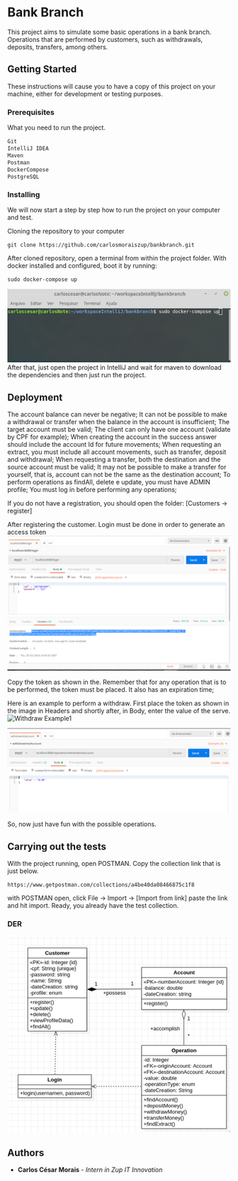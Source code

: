 # Bank Branch

This project aims to simulate some basic operations in a bank branch. 
Operations that are performed by customers, such as withdrawals, deposits, transfers, among others.

## Getting Started

These instructions will cause you to have a copy of this project on your machine, either for development or testing purposes.

### Prerequisites

What you need to run the project.
```
Git
IntelliJ IDEA
Maven
Postman
DockerCompose
PostgreSQL
```

### Installing

We will now start a step by step how to run the project on your computer and test.

Cloning the repository to your computer
```
git clone https://github.com/carlosmoraiszup/bankbranch.git
```
After cloned repository, open a terminal from within the project folder.
With docker installed and configured, boot it by running:
```
sudo docker-compose up
```
![Docker Example](dockercompose.png)
After that, just open the project in IntelliJ and wait for maven to download the 
dependencies and then just run the project.

## Deployment

The account balance can never be negative;
It can not be possible to make a withdrawal or transfer when the balance in the account is insufficient;
The target account must be valid;
The client can only have one account (validate by CPF for example);
When creating the account in the success answer should include the account Id for future
movements;
When requesting an extract, you must include all account movements, such as
transfer, deposit and withdrawal;
When requesting a transfer, both the destination and the source account must be
valid;
It may not be possible to make a transfer for yourself, that is, account
can not be the same as the destination account;
To perform operations as findAll, delete e update, you must have ADMIN profile;
You must log in before performing any operations;

If you do not have a registration, you should open the folder: [Customers -> register]

After registering the customer. Login must be done in order to generate an access token
![Login Example1](login.png)

Copy the token as shown in the. Remember that for any operation that is to be performed,
the token must be placed. It also has an expiration time;

Here is an example to perform a withdraw. 
First place the token as shown in the image in Headers and shortly after, in Body, enter the value of the serve.
![Withdraw Example1](withdraw1.png)

![Withdraw Example2](withdraw2.png)

So, now just have fun with the possible operations.

## Carrying out the tests
With the project running, open POSTMAN.
Copy the collection link that is just below.
```
https://www.getpostman.com/collections/a4be40da08466875c1f8
```
with POSTMAN open, click File -> Import -> [Import from link]
paste the link and hit import. Ready, you already have the test collection.


### DER
![DER Example](DER.png)

## Authors

* **Carlos César Morais** - *Intern in Zup IT Innovation*


